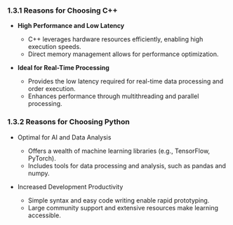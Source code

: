 ### **1.3.1 Reasons for Choosing C++**

- **High Performance and Low Latency**
    - C++ leverages hardware resources efficiently, enabling high execution speeds.
    - Direct memory management allows for performance optimization.
    
- **Ideal for Real-Time Processing**
    - Provides the low latency required for real-time data processing and order execution.
    - Enhances performance through multithreading and parallel processing.

### 1.3.2 Reasons for Choosing Python

- Optimal for AI and Data Analysis
	- Offers a wealth of machine learning libraries (e.g., TensorFlow, PyTorch).
	- Includes tools for data processing and analysis, such as pandas and numpy.

- Increased Development Productivity
	- Simple syntax and easy code writing enable rapid prototyping.
	- Large community support and extensive resources make learning accessible.